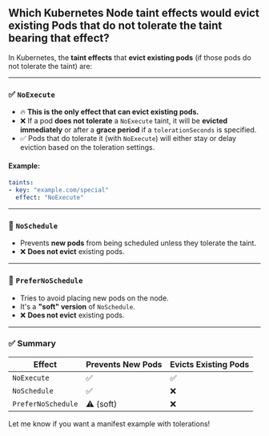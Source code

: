 ## Which Kubernetes Node taint effects would evict existing Pods that do not tolerate the taint bearing that effect?

In Kubernetes, the **taint effects** that **evict existing pods** (if those pods do not tolerate the taint) are:

---

### ✅ `NoExecute`

- 🔥 **This is the only effect that can evict existing pods.**
- ❌ If a pod **does not tolerate** a `NoExecute` taint, it will be **evicted immediately** or after a **grace period** if a `tolerationSeconds` is specified.
- ✅ Pods that do tolerate it (with `NoExecute`) will either stay or delay eviction based on the toleration settings.

#### Example:
```yaml
taints:
- key: "example.com/special"
  effect: "NoExecute"
```

---

### 🚫 `NoSchedule`
- Prevents **new pods** from being scheduled unless they tolerate the taint.
- ❌ **Does not evict** existing pods.

---

### 🚫 `PreferNoSchedule`
- Tries to avoid placing new pods on the node.
- It's a **"soft" version** of `NoSchedule`.
- ❌ **Does not evict** existing pods.

---

### ✅ Summary

| Effect           | Prevents New Pods | Evicts Existing Pods |
|------------------|------------------|----------------------|
| `NoExecute`      | ✅                | ✅                   |
| `NoSchedule`     | ✅                | ❌                   |
| `PreferNoSchedule` | ⚠️ (soft)        | ❌                   |

Let me know if you want a manifest example with tolerations!
